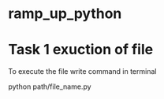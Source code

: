 # ramp_up_python


# Task 1 exuction of file

To execute the file write command in terminal

python path/file_name.py

